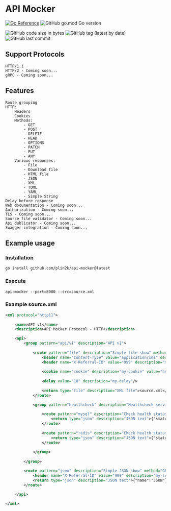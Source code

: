 # API Mocker
[![Go Reference](https://pkg.go.dev/badge/github.com/plin2k/api-mocker.svg)](https://pkg.go.dev/github.com/plin2k/api-mocker)
![GitHub go.mod Go version](https://img.shields.io/github/go-mod/go-version/plin2k/api-mocker)

![GitHub code size in bytes](https://img.shields.io/github/languages/code-size/plin2k/api-mocker)
![GitHub tag (latest by date)](https://img.shields.io/github/v/tag/plin2k/api-mocker)
![GitHub last commit](https://img.shields.io/github/last-commit/plin2k/api-mocker)

## Support Protocols
    HTTP/1.1
    HTTP/2 - Coming soon...
    gRPC - Coming soon...
    
## Features
    Route grouping
    HTTP:
        Headers
        Cookies
        Methods:
            - GET
            - POST
            - DELETE
            - HEAD
            - OPTIONS
            - PATCH
            - PUT
            - ANY
        Various responses:
            - File
            - Download file
            - HTML file
            - JSON
            - XML
            - TOML
            - YAML
            - Simple String
    Delay before response
    Web documentation - Coming soon...
    Authorization - Coming soon...
    TLS - Coming soon...
    Source file validator - Coming soon...
    Api dublicator - Coming soon...
    Swagger integration - Coming soon...

## Example usage

### Installation

    go install github.com/plin2k/api-mocker@latest

### Execute
    api-mocker --port=8080 --src=source.xml
    
### Example source.xml

```xml
<xml protocol="http11">
    
    <name>API v1</name>
    <description>API Mocker Protocol - HTTP</description>

    <api>
        <group pattern="api/v1" description="API v1">
            
            <route pattern="file" description="Simple file show" method="GET" status-code="200">
                <header name="Content-Type" value="application/xml" description="my-first-header"/>
                <header name="X-Referral-ID" value="999" description="my-second-header"/>
                
                <cookie name="cookie" description="my-cookie" value="hello world" max-age="3600" path="/" domain="example.com" secure="true" http-only="true"/>
                
                <delay value="10" description="my-delay"/>
                
                <return type="file" description="XML file">source.xml</return>
            </route>

            <group pattern="healthcheck" description="Healthcheck services">
                
                <route pattern="mysql" description="Check health status MySQL" method="ANY" status-code="200">
                    <return type="json" description="JSON text">{"status":"success"}</return>
                </route>
                
                <route pattern="redis" description="Check health status Redis" method="ANY" status-code="200">
                    <return type="json" description="JSON text">{"status":"success"}</return>
                </route>   
                
            </group>
            
        </group>

        <route pattern="json" description="Simple JSON show" method="GET" status-code="200">
            <header name="X-Referral-ID" value="999" description="my-second-header"/>
            <return type="json" description="JSON text">{"name":"JSON"}</return>
        </route>

    </api>
    
</xml>
```
    
